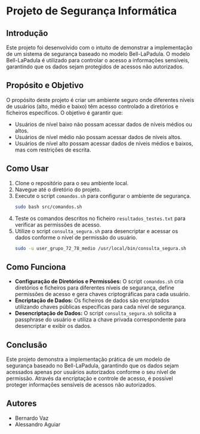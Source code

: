 
# Projeto de Segurança Informática

## Introdução
Este projeto foi desenvolvido com o intuito de demonstrar a implementação de um sistema de segurança baseado no modelo Bell-LaPadula. O modelo Bell-LaPadula é utilizado para controlar o acesso a informações sensíveis, garantindo que os dados sejam protegidos de acessos não autorizados.

## Propósito e Objetivo
O propósito deste projeto é criar um ambiente seguro onde diferentes níveis de usuários (alto, médio e baixo) têm acesso controlado a diretórios e ficheiros específicos. O objetivo é garantir que:
- Usuários de nível baixo não possam acessar dados de níveis médios ou altos.
- Usuários de nível médio não possam acessar dados de níveis altos.
- Usuários de nível alto possam acessar dados de níveis médios e baixos, mas com restrições de escrita.

## Como Usar
1. Clone o repositório para o seu ambiente local.
2. Navegue até o diretório do projeto.
3. Execute o script `comandos.sh` para configurar o ambiente de segurança.
   ```bash
   sudo bash src/comandos.sh
   ```
4. Teste os comandos descritos no ficheiro `resultados_testes.txt` para verificar as permissões de acesso.
5. Utilize o script `consulta_segura.sh` para desencriptar e acessar os dados conforme o nível de permissão do usuário.
   ```bash
   sudo -u user_grupo_72_78_medio /usr/local/bin/consulta_segura.sh
   ```

## Como Funciona
- **Configuração de Diretórios e Permissões:** O script `comandos.sh` cria diretórios e ficheiros para diferentes níveis de segurança, define permissões de acesso e gera chaves criptográficas para cada usuário.
- **Encriptação de Dados:** Os ficheiros de dados são encriptados utilizando chaves públicas específicas para cada nível de segurança.
- **Desencriptação de Dados:** O script `consulta_segura.sh` solicita a passphrase do usuário e utiliza a chave privada correspondente para desencriptar e exibir os dados.

## Conclusão
Este projeto demonstra a implementação prática de um modelo de segurança baseado no Bell-LaPadula, garantindo que os dados sejam acessados apenas por usuários autorizados conforme o seu nível de permissão. Através da encriptação e controle de acesso, é possível proteger informações sensíveis de acessos não autorizados.

## Autores
- Bernardo Vaz
- Alessandro Aguiar
